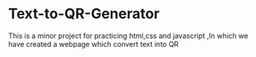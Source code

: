 # Text-to-QR-Generator
This is a minor project for practicing html,css and javascript ,In which we have created a webpage which convert text into QR
